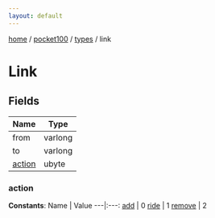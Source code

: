 ```yaml
---
layout: default
---
```


[home](/)  /  [pocket100](/protocol/pocket100)  /  [types](/protocol/pocket100/types)  /  link

# Link

## Fields

Name | Type
---|---
from | varlong
to | varlong
[action](#action) | ubyte

### action

**Constants**:
Name | Value
---|:---:
[add](action_add) | 0
[ride](action_ride) | 1
[remove](action_remove) | 2

